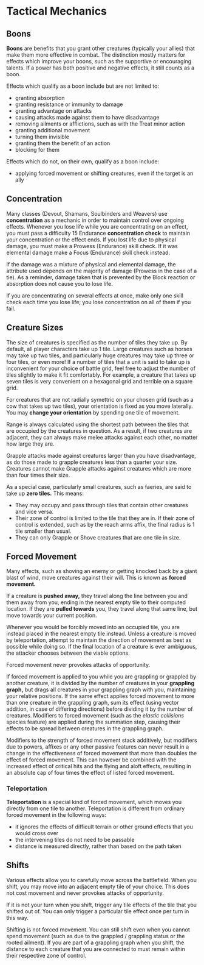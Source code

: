# Tactical Mechanics

## Boons

**Boons** are benefits that you grant other creatures (typically your allies) that make them more effective in combat. The distinction mostly matters for effects which improve your boons, such as the supportive or encouraging talents. If a power has both positive and negative effects, it still counts as a boon.

Effects which qualify as a boon include but are not limited to:

- granting absorption
- granting resistance or immunity to damage
- granting advantage on attacks
- causing attacks made against them to have disadvantage
- removing ailments or afflictions, such as with the Treat minor action
- granting additional movement
- turning them invisible
- granting them the benefit of an action
- blocking for them

Effects which do not, on their own, qualify as a boon include:

- applying forced movement or shifting creatures, even if the target is an ally

## Concentration

Many classes (Devout, Shamans, Soulbinders and Weavers) use **concentration** as a mechanic in order to maintain control over ongoing effects. Whenever you lose life while you are concentrating on an effect, you must pass a difficulty 15 Endurance **concentration check** to maintain your concentration or the effect ends. If you lost life due to physical damage, you must make a Prowess (Endurance) skill check. If it was elemental damage make a Focus (Endurance) skill check instead.

If the damage was a mixture of physical and elemental damage, the attribute used depends on the majority of damage (Prowess in the case of a tie). As a reminder, damage taken that is prevented by the Block reaction or absorption does not cause you to lose life.

If you are concentrating on several effects at once, make only one skill check each time you lose life; you lose concentration on all of them if you fail.

## Creature Sizes

The size of creatures is specified as the number of tiles they take up. By default, all player characters take up 1 tile. Large creatures such as horses may take up two tiles, and particularly huge creatures may take up three or four tiles, or even more! If a number of tiles that a unit is said to take up is inconvenient for your choice of battle grid, feel free to adjust the number of tiles slightly to make it fit comfortably. For example, a creature that takes up seven tiles is very convenient on a hexagonal grid and terrible on a square grid.

For creatures that are not radially symettric on your chosen grid (such as a cow that takes up two tiles), your orientation is fixed as you move laterally. You may **change your orientation** by spending one tile of movement.

Range is always calculated using the shortest path between the tiles that are occupied by the creatures in question. As a result, if two creatures are adjacent, they can always make melee attacks against each other, no matter how large they are.

Grapple attacks made against creatures larger than you have disadvantage, as do those made to grapple creatures less than a quarter your size. Creatures cannot make Grapple attacks against creatures which are more than four times their size.

As a special case, particularly small creatures, such as faeries, are said to take up **zero tiles.** This means:

- They may occupy and pass through tiles that contain other creatures and vice versa.
- Their zone of control is limited to the tile that they are in. If their zone of control is extended, such as by the reach arms affix, the final radius is 1 tile smaller than usual.
- They can only Grapple or Shove creatures that are one tile in size.

## Forced Movement

Many effects, such as shoving an enemy or getting knocked back by a giant blast of wind, move creatures against their will. This is known as **forced movement.**

If a creature is **pushed away,** they travel along the line between you and them away from you, ending in the nearest empty tile to their computed location. If they are **pulled towards** you, they travel along that same line, but move towards your current position.

Whenever you would be forcibly moved into an occupied tile, you are instead placed in the nearest empty tile instead. Unless a creature is moved by teleportation, attempt to maintain the direction of movement as best as possible while doing so. If the final location of a creature is ever ambiguous, the attacker chooses between the viable options.

Forced movement never provokes attacks of opportunity.

If forced movement is applied to you while you are grappling or grappled by another creature, it is divided by the number of creatures in your **grappling graph,** but drags all creatures in your grappling graph with you, maintaining your relative positions. If the same effect applies forced movement to more than one creature in the grappling graph, sum its effect (using vector addition, in case of differing directions) before dividing it by the number of creatures. Modifiers to forced movement (such as the _elastic collisions_ species feature) are applied during the summation step, causing their effects to be spread between creatures in the grappling graph.

Modifiers to the strength of forced movement stack additively, but modifiers due to powers, affixes or any other passive features can never result in a change in the effectiveness of forced movement that more than doubles the effect of forced movement.
This can however be combined with the increased effect of critical hits and the flying and aloft effects, resulting in an absolute cap of four times the effect of listed forced movement.

### Teleportation

**Teleportation** is a special kind of forced movement, which moves you directly from one tile to another. Teleportation is different from ordinary forced movement in the following ways:

- it ignores the effects of difficult terrain or other ground effects that you would cross over
- the intervening tiles do not need to be passable
- distance is measured directly, rather than based on the path taken

## Shifts

Various effects allow you to carefully move across the battlefield. When you shift, you may move into an adjacent empty tile of your choice. This does not cost movement and never provokes attacks of opportunity.

If it is not your turn when you shift, trigger any tile effects of the tile that you shifted out of.
You can only trigger a particular tile effect once per turn in this way.

Shifting is not forced movement. You can still shift even when you cannot spend movement (such as due to the grappled / grappling status or the rooted ailment). If you are part of a grappling graph when you shift, the distance to each creature that you are connected to must remain within their respective zone of control.
